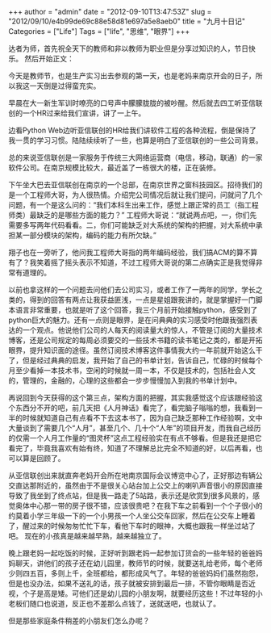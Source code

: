 +++
author = "admin"
date = "2012-09-10T13:47:53Z"
slug = "2012/09/10/e4b99de69c88e58d81e697a5e8aeb0"
title = "九月十日记"
Categories = ["Life"]
Tags = ["life", "思维", "眼界"]
+++

达者为师，首先祝全天下的教师和非以教师为职业但是分享过知识的人，节日快乐。
然后开始正文：

今天是教师节，也是生产实习出去参观的第一天，也是老妈来南京开会的日子，所以我这一天倒是过得蛮充实。

早晨在大一新生军训时嘹亮的口号声中朦朦胧胧的被吵醒。然后就去四工听亚信联创的一个HR过来给我们宣讲，讲了一上午。

边看Python Web边听亚信联创的HR给我们讲软件工程的各种流程，倒是保持了我一贯的学习习惯。陆陆续续听了一些，也算是明白了亚信联创的一些公司背景。
<!-- more -->
总的来说亚信联创是一家服务于传统三大网络运营商（电信，移动，联通）的一家软件公司。在南京规模比较大，最近盖了一栋很大的楼，正在装修。

下午坐大巴去亚信联创在南京的一个总部，在南京世界之窗科技园区。招待我们的是一个工程师大哥，为人很热情。介绍完公司情况后就让我们提问，问就问了几个问题，有一个是这么问的：“我们本科生出来工作，感觉上跟正常的员工（指工程师类）最缺乏的是哪些方面的能力？”
工程师大哥说：“就说两点吧，一，你们先需要多写两年代码看看。二，你们可能缺乏对大系统的架构的把握，对大系统中承担某一部分模块的架构，编码的能力有所欠缺。”

翔子也在一旁听了，他问我工程师大哥指的两年编码经验，我们搞ACM的算不算有了？我笑着摇了摇头表示不知道，不过工程师大哥说的第二点确实正是我觉得非常有道理的。

以前也拿这样的一个问题去问他们去公司实习，或者工作了一两年的同学，学长之类的，得到的回答有两点让我获益匪浅，一点是星姐跟我讲的，就是掌握好一门脚本语言非常重要，也就是听了这个回答，我三个月前开始接触python，感受到了python巨大的魅力。还有一点则是眼界，是在问典典的实习感受时他跟我强烈表达的一个观点。他说他们公司的人每天的阅读量大的惊人，不管是订阅的大量技术博客，还是公司规定的每周必须要交的一些技术书籍的读书笔记之类的，都是开拓眼界，提升知识面的途径。虽然订阅技术博客这件事情我大约一年前就开始这么干了，但是经过典典的启发，我开始了自己的书单计划，告诉自己，忙碌的时候每个月至少看掉一本技术书，空闲的时候就一周一本，不仅是技术的，包括社会人文的，管理的，金融的，心理的这些都会一步步慢慢加入到我的书单计划中。

再说回到今天获得的这个第三点，架构方面的把握，其实我感觉这个应该跟经验这个东西分不开的吧，前几天把《人月神话》看完了，看完脑子嗡嗡的想，我看到一半的时候就知道自己有点看不下去这本书了，因为自己缺乏那种工作经验啊，文中大量谈到了需要几个“人月”，甚至几个、几十个“人年”的项目开发，而我自己经历的仅需一个人月工作量的“图灵杯”这点工程经验实在有点不够看。但是我还是把它看完了，毕竟我喜欢有始有终，知道了不理解总比完全不知道的好，以后再看，也可以算是回顾了。

从亚信联创出来就直奔老妈开会所在地南京国际会议博览中心了，正好那边有辆公交直达那附近的，虽然由于不是很关心站台加上公交上的喇叭声音很小的原因直接导致了我坐到了终点站，但是我一路走了5站路，表示还是欣赏到很多风景的，感觉奥体中心那一带的房子很不错，应该很贵吧？在我下车之前看到一个个子很小的约莫着小学三年级一下的一个小男孩一个人坐公交车回家，然后在公交车上睡着了，醒过来的时候匆匆忙忙下车，看他下车时的眼神，大概也跟我一样坐过站了吧。
现在的小孩真是越来越早熟，越来越独立了。

晚上跟老妈一起吃饭的时候，正好听到跟老妈一起参加订货会的一些年轻的爸爸妈妈聊天，讲他们的孩子还在幼儿园里，教师节的时候，就要送礼给老师，每个老师少则四五百，多则上千，全班都给，都形成风气了。年轻的爸爸妈妈们虽然抱怨，但是也没办法，如果不送礼的话，孩子就被安排到最后一排，不管你眼睛是否近视，个子是高是矮。可他们还是幼儿园的小朋友啊，就要经历这些！不过年轻的小老板们随口也说道，反正也不差那么点钱了，送就送吧，也就认了。

但是那些家庭条件稍差的小朋友们怎么办呢？

